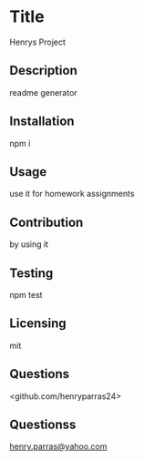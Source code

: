 # Title 
  Henrys Project
  
## Description
readme generator

## Installation
npm i

## Usage
use it for homework assignments

## Contribution
by using it

## Testing
npm test

## Licensing
mit

## Questions
<github.com/henryparras24>

## Questionss
<henry.parras@yahoo.com>

